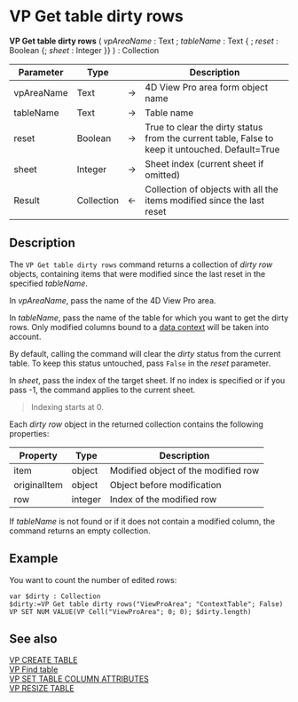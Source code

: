 # VP Get table dirty rows




**VP Get table dirty rows** ( *vpAreaName* : Text ; *tableName* : Text { ; *reset* : Boolean {; *sheet* : Integer }} ) : Collection



|Parameter|Type| |Description|
|---|---|---|---|
|vpAreaName |Text|->|4D View Pro area form object name|
|tableName|Text|->|Table name|
|reset|Boolean|->|True to clear the dirty status from the current table, False to keep it untouched. Default=True|
|sheet   |Integer|->|Sheet index (current sheet if omitted)|
|Result |Collection|<-|Collection of objects with all the items modified since the last reset|


## Description

The `VP Get table dirty rows` command returns a collection of *dirty row* objects, containing items that were modified since the last reset in the specified *tableName*.

In *vpAreaName*, pass the name of the 4D View Pro area.

In *tableName*, pass the name of the table for which you want to get the dirty rows. Only modified columns bound to a [data context](VP%20SET%20DATA%20CONTEXT.md) will be taken into account.

By default, calling the command will clear the *dirty* status from the current table. To keep this status untouched, pass `False` in the *reset* parameter. 

In *sheet*, pass the index of the target sheet. If no index is specified or if you pass -1, the command applies to the current sheet.

> Indexing starts at 0.

Each *dirty row* object in the returned collection contains the following properties:

|Property|Type|Description|
|---|---|---|
|item|object|Modified object of the modified row |
|originalItem|object|Object before modification|
|row|integer|Index of the modified row|

If *tableName* is not found or if it does not contain a modified column, the command returns an empty collection. 

## Example

You want to count the number of edited rows:

```4d
var $dirty : Collection
$dirty:=VP Get table dirty rows("ViewProArea"; "ContextTable"; False)
VP SET NUM VALUE(VP Cell("ViewProArea"; 0; 0); $dirty.length)
```

## See also

[VP CREATE TABLE](VP%20CREATE%20TABLE.md)<br/>
[VP Find table](VP%20Find%20table.md)<br/>
[VP SET TABLE COLUMN ATTRIBUTES](VP%20SET%20TABLE%20COLUMN%20ATTRIBUTES.md)<br/>
[VP RESIZE TABLE](VP%20RESIZE%20TABLE.md)